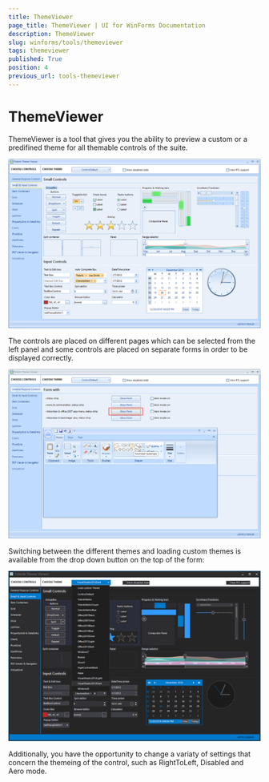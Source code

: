 ```yaml
---
title: ThemeViewer
page_title: ThemeViewer | UI for WinForms Documentation
description: ThemeViewer
slug: winforms/tools/themeviewer
tags: themeviewer
published: True
position: 4
previous_url: tools-themeviewer
---
```


# ThemeViewer

ThemeViewer is a tool that gives you the ability to preview a custom or a predifined theme for all themable controls of the suite.

![tools-themeviewer 001](images/tools-themeviewer001.png)

The controls are placed on different pages which can be selected from the left panel and some controls are placed on separate forms in order to be displayed correctly.

![tools-themeviewer 002](images/tools-themeviewer002.png)

Switching between the different themes and loading custom themes is available from the drop down button on the top of the form:

![tools-themeviewer 003](images/tools-themeviewer003.png)

Additionally, you have the opportunity to change a variaty of settings that concern the themeing of the control, such as RightToLeft, Disabled and Aero mode.
